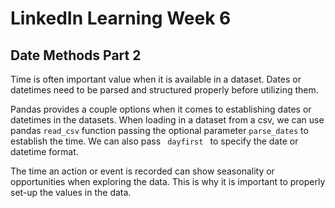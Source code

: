 # LinkedIn Learning Week 6

## Date Methods Part 2

Time is often important value when it is available in a dataset. Dates or datetimes need to be parsed and structured properly before utilizing them. 

Pandas provides a couple options when it comes to establishing dates or datetimes in the datasets. When loading in a dataset from a csv, we can use pandas <code>read_csv</code> function passing the optional parameter <code>parse_dates</code> to establish the time. We can also pass <code> dayfirst </code> to specify the date or datetime format.
 
The time an action or event is recorded can show seasonality or opportunities when exploring the data. This is why it is important to properly set-up the values in the data. 
